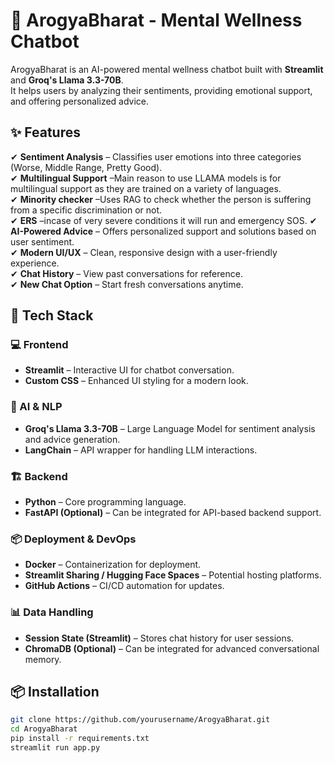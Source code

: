 # 🧘 ArogyaBharat - Mental Wellness Chatbot  

ArogyaBharat is an AI-powered mental wellness chatbot built with **Streamlit** and **Groq's Llama 3.3-70B**.  
It helps users by analyzing their sentiments, providing emotional support, and offering personalized advice.  

## ✨ Features  
✔ **Sentiment Analysis** – Classifies user emotions into three categories (Worse, Middle Range, Pretty Good).  
✔ **Multilingual Support** –Main reason to use LLAMA models is for multilingual support as they are trained on a variety of languages.  
✔ **Minority checker** –Uses RAG to check whether the person is suffering from a specific discrimination or not.  
✔ **ERS** –incase of very severe conditions it will run and emergency SOS. 
✔ **AI-Powered Advice** – Offers personalized support and solutions based on user sentiment.  
✔ **Modern UI/UX** – Clean, responsive design with a user-friendly experience.  
✔ **Chat History** – View past conversations for reference.  
✔ **New Chat Option** – Start fresh conversations anytime.  

## 🚀 Tech Stack  
### 💻 Frontend  
- **Streamlit** – Interactive UI for chatbot conversation.  
- **Custom CSS** – Enhanced UI styling for a modern look.  

### 🧠 AI & NLP  
- **Groq's Llama 3.3-70B** – Large Language Model for sentiment analysis and advice generation.  
- **LangChain** – API wrapper for handling LLM interactions.  

### 🏗️ Backend  
- **Python** – Core programming language.  
- **FastAPI (Optional)** – Can be integrated for API-based backend support.  

### 📦 Deployment & DevOps  
- **Docker** – Containerization for deployment.  
- **Streamlit Sharing / Hugging Face Spaces** – Potential hosting platforms.  
- **GitHub Actions** – CI/CD automation for updates.  

### 📊 Data Handling  
- **Session State (Streamlit)** – Stores chat history for user sessions.  
- **ChromaDB (Optional)** – Can be integrated for advanced conversational memory.  

## 📦 Installation  
```bash
git clone https://github.com/yourusername/ArogyaBharat.git
cd ArogyaBharat
pip install -r requirements.txt
streamlit run app.py
